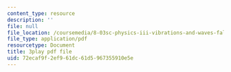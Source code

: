 ```yaml
---
content_type: resource
description: ''
file: null
file_location: /coursemedia/8-03sc-physics-iii-vibrations-and-waves-fall-2016/72ecaf9f2ef961dc61d5967355910e5e_FCFpaKcpuXQ.pdf
file_type: application/pdf
resourcetype: Document
title: 3play pdf file
uid: 72ecaf9f-2ef9-61dc-61d5-967355910e5e
---
```


